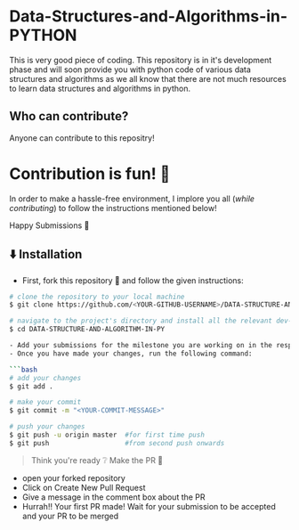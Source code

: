 # Data-Structures-and-Algorithms-in-PYTHON
This is very good piece of coding.
This repository is in it's development phase and will soon provide you with python code of various data structures and algorithms
as we all know that there are not much resources to learn data structures and algorithms in python.

## Who can contribute?

Anyone can contribute to this repositry!

# Contribution is fun! :green_heart:

In order to make a hassle-free environment, I implore you all (_while contributing_) to follow the instructions mentioned below!

Happy Submissions :slightly_smiling_face:

## :arrow_down: Installation

- First, fork this repository :fork_and_knife: and follow the given instructions:

```bash
# clone the repository to your local machine
$ git clone https://github.com/<YOUR-GITHUB-USERNAME>/DATA-STRUCTURE-AND-ALGORITHM-IN-PY.git

# navigate to the project's directory and install all the relevant dev-dependencies
$ cd DATA-STRUCTURE-AND-ALGORITHM-IN-PY

- Add your submissions for the milestone you are working on in the respective milestone folder
- Once you have made your changes, run the following command:

```bash
# add your changes
$ git add .

# make your commit
$ git commit -m "<YOUR-COMMIT-MESSAGE>"

# push your changes
$ git push -u origin master  #for first time push
$ git push                   #from second push onwards
```

> Think you're ready :grey_question: Make the PR :tropical_drink:
-  open your forked repository
- Click on Create New Pull Request
- Give a message in the comment box about the PR
- Hurrah!! Your first PR made! Wait for your submission to be accepted and your PR to be merged

